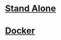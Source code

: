 # [Stand Alone](/setup/deployment/development/stand-alone/)

# [Docker](/setup/deployment/development/docker/)